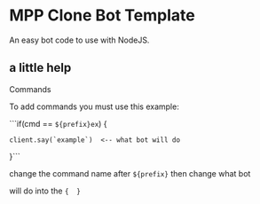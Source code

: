 # MPP Clone Bot Template
An easy bot code to use with NodeJS.

## a little help
Commands

To add commands you must use this example:

```if(cmd == `${prefix}ex`) { 

	client.say(`example`)  <-- what bot will do
	
}```

change the command name after `${prefix}` then change what bot

will do into the `{  }`
